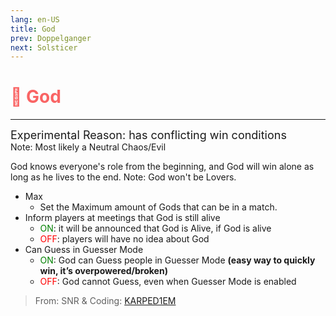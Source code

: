 ```yaml
---
lang: en-US
title: God
prev: Doppelganger
next: Solsticer
---
```


# <font color=#f96464>👑 <b>God</b></font> <Badge text="Neutral" type="tip" vertical="middle"/>
---
<font size=4em>Experimental Reason: has conflicting win conditions</font><br>
Note: Most likely a Neutral Chaos/Evil

God knows everyone's role from the beginning, and God will win alone as long as he lives to the end. Note: God won't be Lovers.
* Max
  * Set the Maximum amount of Gods that can be in a match.
* Inform players at meetings that God is still alive
  * <font color=green>ON</font>: it will be announced that God is Alive, if God is alive
  * <font color=red>OFF</font>: players will have no idea about God
* Can Guess in Guesser Mode
  * <font color=green>ON</font>: God can Guess people in Guesser Mode <b>(easy way to quickly win, it’s overpowered/broken)</b>
  * <font color=red>OFF</font>: God cannot Guess, even when Guesser Mode is enabled

> From: SNR & Coding: [KARPED1EM](https://github.com/KARPED1EM)